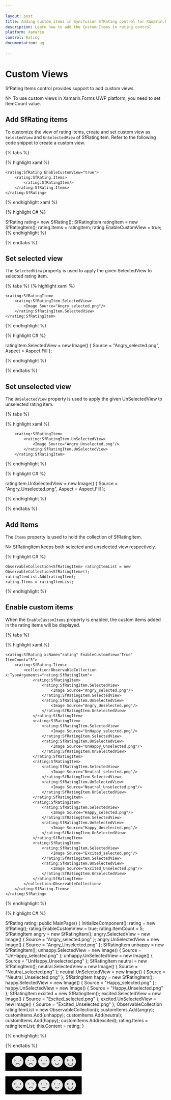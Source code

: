 ```yaml
---

layout: post
title: Adding Custom items in Syncfusion SfRating control for Xamarin.Forms
description: Learn how to add the Custom Items in rating control
platform: Xamarin
control: Rating 
documentation: ug

---
```


# Custom Views

SfRating Items control provides support to add custom views.

N> To use custom views in Xamarin.Forms UWP platform, you need to set ItemCount value.

## Add SfRating items

To customize the view of rating items, create and set custom view as `SelectedView` and `UnSelectedView` of SfRatingItem. Refer to the following code snippet to create a custom view.

{% tabs %}

{% highlight xaml %}

    <rating:SfRating EnableCustomView="true">
        <rating:SfRating.Items>
            <rating:SfRatingItem/>                
        </rating:SfRating.Items>
    </rating:SfRating>

{% endhighlight xaml %}

{% highlight C# %}

SfRating rating= new SfRating();
SfRatingItem ratingItem = new SfRatingItem();
rating.Items = ratingItem;
rating.EnableCustomView = true;
{% endhighlight %}

{% endtabs %}

## Set selected view

The `SelectedView` property is used to apply the given SelectedView to selected rating item.

{% tabs %}
{% highlight xaml %}

    <rating:SfRatingItem>
        <rating:SfRatingItem.SelectedView>
            <Image Source="Angry_selected.png"/>
        </rating:SfRatingItem.SelectedView>
    </rating:SfRatingItem>

{% endhighlight %}

{% highlight C# %}

ratingItem.SelectedView = new Image() { Source = "Angry_selected.png", Aspect = Aspect.Fill };

{% endhighlight %}

{% endtabs %}

## Set unselected view
 
The `UnSelectedView` property is used to apply the given UnSelectedView to unselected rating item.

{% tabs %}

{% highlight xaml %}

        <rating:SfRatingItem>
            <rating:SfRatingItem.UnSelectedView>
                <Image Source="Angry_Unselected.png"/>
            </rating:SfRatingItem.UnSelectedView>
        </rating:SfRatingItem>

{% endhighlight %}

{% highlight C# %}

ratingItem.UnSelectedView = new Image() { Source = "Angry_Unselected.png", Aspect = Aspect.Fill };

{% endhighlight %}

{% endtabs %}

## Add Items

The `Items` property is used to hold the collection of SfRatingItem. 

N> SfRatingItem keeps both selected and unselected view respectively.

{% highlight C# %}

	ObservableCollection<SfRatingItem> ratingItemList = new ObservableCollection<SfRatingItem>();
	ratingItemList.Add(ratingItem);
	rating.Items = ratingItemList;

{% endhighlight %}

## Enable custom items

When the `EnableCustomItems` property is enabled, the custom items added in the rating items will be displayed.

{% tabs %}

{% highlight xaml %}

    <rating:SfRating x:Name="rating" EnableCustomView="True" ItemCount="5">
        <rating:SfRating.Items>
            <collection:ObservableCollection x:TypeArguments="rating:SfRatingItem">
                <rating:SfRatingItem>
                    <rating:SfRatingItem.SelectedView>
                        <Image Source="Angry_selected.png"/>
                    </rating:SfRatingItem.SelectedView>
                    <rating:SfRatingItem.UnSelectedView>
                        <Image Source="Angry_Unselected.png"/>
                    </rating:SfRatingItem.UnSelectedView>
                </rating:SfRatingItem>
                <rating:SfRatingItem>
                    <rating:SfRatingItem.SelectedView>
                        <Image Source="UnHappy_selected.png"/>
                    </rating:SfRatingItem.SelectedView>
                    <rating:SfRatingItem.UnSelectedView>
                        <Image Source="UnHappy_Unselected.png"/>
                    </rating:SfRatingItem.UnSelectedView>
                </rating:SfRatingItem>
                <rating:SfRatingItem>
                    <rating:SfRatingItem.SelectedView>
                        <Image Source="Neutral_selected.png"/>
                    </rating:SfRatingItem.SelectedView>
                    <rating:SfRatingItem.UnSelectedView>
                        <Image Source="Neutral_Unselected.png"/>
                    </rating:SfRatingItem.UnSelectedView>
                </rating:SfRatingItem>
                <rating:SfRatingItem>
                    <rating:SfRatingItem.SelectedView>
                        <Image Source="Happy_selected.png"/>
                    </rating:SfRatingItem.SelectedView>
                    <rating:SfRatingItem.UnSelectedView>
                        <Image Source="Happy_Unselected.png"/>
                    </rating:SfRatingItem.UnSelectedView>
                </rating:SfRatingItem>
                <rating:SfRatingItem>
                    <rating:SfRatingItem.SelectedView>
                        <Image Source="Excited_selected.png"/>
                    </rating:SfRatingItem.SelectedView>
                    <rating:SfRatingItem.UnSelectedView>
                        <Image Source="Excited_Unselected.png"/>
                    </rating:SfRatingItem.UnSelectedView>
                </rating:SfRatingItem>
            </collection:ObservableCollection>
        </rating:SfRating.Items>
    </rating:SfRating>

{% endhighlight %}

{% highlight C# %}

SfRating rating;
public MainPage()
{
    InitializeComponent();
    rating = new SfRating();
    rating.EnableCustomView = true;
    rating.ItemCount = 5;
    SfRatingItem angry = new SfRatingItem();
    angry.SelectedView = new Image() { Source = "Angry_selected.png" };
    angry.UnSelectedView = new Image() { Source = "Angry_Unselected.png" };
    SfRatingItem unhappy = new SfRatingItem();
    unhappy.SelectedView = new Image() { Source = "UnHappy_selected.png" };
    unhappy.UnSelectedView = new Image() { Source = "UnHappy_Unselected.png" };
    SfRatingItem neutral = new SfRatingItem();
    neutral.SelectedView = new Image() { Source = "Neutral_selected.png" };
    neutral.UnSelectedView = new Image() { Source = "Neutral_Unselected.png" };
    SfRatingItem happy = new SfRatingItem();
    happy.SelectedView = new Image() { Source = "Happy_selected.png" };
    happy.UnSelectedView = new Image() { Source = "Happy_Unselected.png" };
    SfRatingItem excited = new SfRatingItem();
    excited.SelectedView = new Image() { Source = "Excited_selected.png" };
    excited.UnSelectedView = new Image() { Source = "Excited_Unselected.png" };
    ObservableCollection<SfRatingItem> ratingItemList = new ObservableCollection<SfRatingItem>();
    customItems.Add(angry);
    customItems.Add(unhappy);
    customItems.Add(neutral);
    customItems.Add(happy);
    customItems.Add(excited);
    rating.Items = ratingItemList;
    this.Content = rating;
}

{% endhighlight %}

{% endtabs %}

![Add custom view in Xamarin.Forms](images/CustomviewItems.png)
 

![Custom view SfRating](images/CustomviewItems.png)
